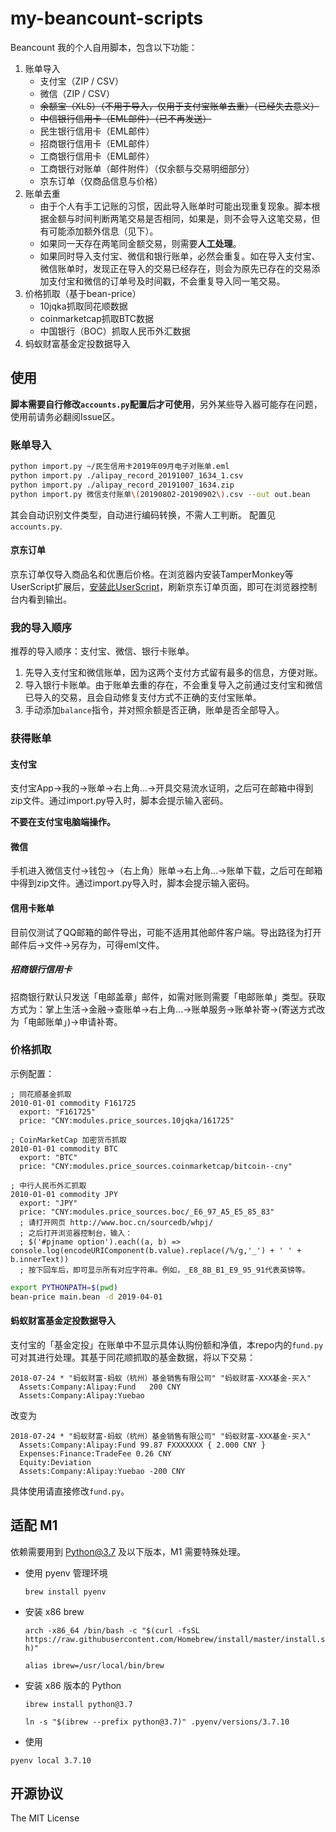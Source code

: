 my-beancount-scripts
=====================

Beancount 我的个人自用脚本，包含以下功能：

1. 账单导入
   - 支付宝（ZIP / CSV）
   - 微信（ZIP / CSV）
   - ~~余额宝（XLS）（不用于导入，仅用于支付宝账单去重）（已经失去意义）~~
   - ~~中信银行信用卡（EML邮件）（已不再发送）~~
   - 民生银行信用卡（EML邮件）
   - 招商银行信用卡（EML邮件）
   - 工商银行信用卡（EML邮件）
   - 工商银行对账单（邮件附件）（仅余额与交易明细部分）
   - 京东订单（仅商品信息与价格）
2. 账单去重
   - 由于个人有手工记账的习惯，因此导入账单时可能出现重复现象。脚本根据金额与时间判断两笔交易是否相同，如果是，则不会导入这笔交易，但有可能添加额外信息（见下）。
   - 如果同一天存在两笔同金额交易，则需要**人工处理**。
   - 如果同时导入支付宝、微信和银行账单，必然会重复。如在导入支付宝、微信账单时，发现正在导入的交易已经存在，则会为原先已存在的交易添加支付宝和微信的订单号及时间戳，不会重复导入同一笔交易。
3. 价格抓取（基于bean-price）
   - 10jqka抓取同花顺数据
   - coinmarketcap抓取BTC数据
   - 中国银行（BOC）抓取人民币外汇数据
4. 蚂蚁财富基金定投数据导入

## 使用

**脚本需要自行修改``accounts.py``配置后才可使用**，另外某些导入器可能存在问题，使用前请务必翻阅Issue区。

### 账单导入

```bash
python import.py ~/民生信用卡2019年09月电子对账单.eml
python import.py ./alipay_record_20191007_1634_1.csv
python import.py ./alipay_record_20191007_1634.zip
python import.py 微信支付账单\(20190802-20190902\).csv --out out.bean
```
其会自动识别文件类型，自动进行编码转换，不需人工判断。
配置见``accounts.py``.

#### 京东订单
京东订单仅导入商品名和优惠后价格。在浏览器内安装TamperMonkey等UserScript扩展后，[安装此UserScript](https://github.com/zsxsoft/my-beancount-scripts/raw/master/jd.user.js)，刷新京东订单页面，即可在浏览器控制台内看到输出。

### 我的导入顺序

推荐的导入顺序：支付宝、微信、银行卡账单。

1. 先导入支付宝和微信账单，因为这两个支付方式留有最多的信息，方便对账。
2. 导入银行卡账单。由于账单去重的存在，不会重复导入之前通过支付宝和微信已导入的交易，且会自动修复支付方式不正确的支付宝账单。
3. 手动添加``balance``指令，并对照余额是否正确，账单是否全部导入。

### 获得账单

#### 支付宝
支付宝App->我的->账单->右上角...->开具交易流水证明，之后可在邮箱中得到zip文件。通过import.py导入时，脚本会提示输入密码。

**不要在支付宝电脑端操作。**

#### 微信

手机进入微信支付->钱包->（右上角）账单->右上角...->账单下载，之后可在邮箱中得到zip文件。通过import.py导入时，脚本会提示输入密码。

#### 信用卡账单

目前仅测试了QQ邮箱的邮件导出，可能不适用其他邮件客户端。导出路径为打开邮件后->文件->另存为，可得eml文件。

##### 招商银行信用卡

招商银行默认只发送「电邮盖章」邮件，如需对账则需要「电邮账单」类型。获取方式为：掌上生活->金融->查账单->右上角...->账单服务->账单补寄->(寄送方式改为「电邮账单」)->申请补寄。

### 价格抓取

示例配置：

```beancount
; 同花顺基金抓取
2010-01-01 commodity F161725
  export: "F161725"
  price: "CNY:modules.price_sources.10jqka/161725"

; CoinMarketCap 加密货币抓取
2010-01-01 commodity BTC
  export: "BTC"
  price: "CNY:modules.price_sources.coinmarketcap/bitcoin--cny"

; 中行人民币外汇抓取
2010-01-01 commodity JPY
  export: "JPY"
  price: "CNY:modules.price_sources.boc/_E6_97_A5_E5_85_83"
  ; 请打开网页 http://www.boc.cn/sourcedb/whpj/
  ; 之后打开浏览器控制台，输入：
  ; $('#pjname option').each((a, b) => console.log(encodeURIComponent(b.value).replace(/%/g,'_') + ' ' + b.innerText))
  ; 按下回车后，即可显示所有对应字符串。例如，_E8_8B_B1_E9_95_91代表英镑等。
```

```bash
export PYTHONPATH=$(pwd)
bean-price main.bean -d 2019-04-01
```

#### 蚂蚁财富基金定投数据导入

支付宝的「基金定投」在账单中不显示具体认购份额和净值，本repo内的``fund.py``可对其进行处理。其基于同花顺抓取的基金数据，将以下交易：
```beancount
2018-07-24 * "蚂蚁财富-蚂蚁（杭州）基金销售有限公司" "蚂蚁财富-XXX基金-买入"
  Assets:Company:Alipay:Fund   200 CNY
  Assets:Company:Alipay:Yuebao
```
改变为
```beancount
2018-07-24 * "蚂蚁财富-蚂蚁（杭州）基金销售有限公司" "蚂蚁财富-XXX基金-买入"
  Assets:Company:Alipay:Fund 99.87 FXXXXXXX { 2.000 CNY }
  Expenses:Finance:TradeFee 0.26 CNY
  Equity:Deviation
  Assets:Company:Alipay:Yuebao -200 CNY
```
具体使用请直接修改``fund.py``。

## 适配 M1

依赖需要用到 Python@3.7 及以下版本，M1 需要特殊处理。

- 使用 pyenv 管理环境

  `brew install pyenv`

- 安装 x86 brew

  `arch -x86_64 /bin/bash -c "$(curl -fsSL https://raw.githubusercontent.com/Homebrew/install/master/install.sh)"`

  `alias ibrew=/usr/local/bin/brew`


- 安装 x86 版本的 Python

  `ibrew install python@3.7`

  `ln -s "$(ibrew --prefix python@3.7)" .pyenv/versions/3.7.10`

- 使用

`pyenv local 3.7.10`


## 开源协议

The MIT License

